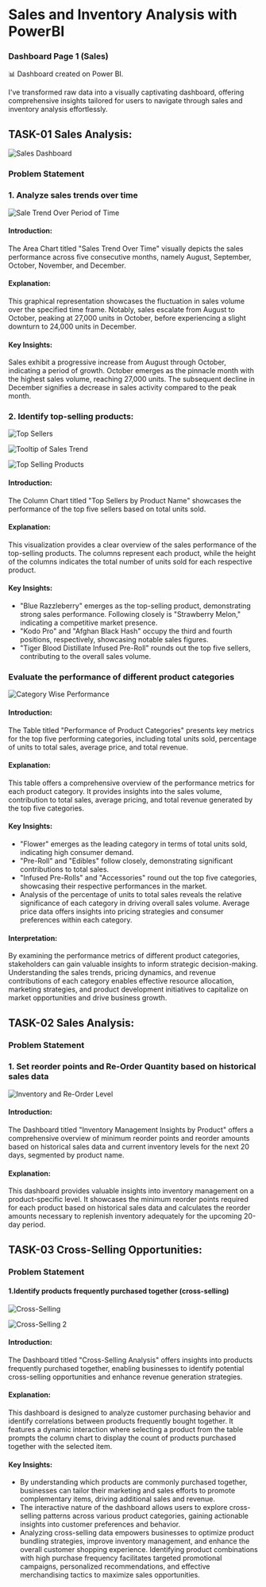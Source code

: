 # Sales and Inventory Analysis with PowerBI

### Dashboard Page 1 (Sales) 



📊 Dashboard created on Power BI.

I've transformed raw data into a visually captivating dashboard, offering comprehensive insights tailored for users to navigate through sales and inventory analysis effortlessly.

## TASK-01 Sales Analysis:

![Sales Dashboard](https://github.com/DhvanilPatel2301/Sales_Dashboard_Data_Test-Dhvanil-/assets/119676039/09c4ecd9-4c4f-4947-98b3-35d21393f016)

### Problem Statement
### 1. Analyze sales trends over time

![Sale Trend Over Period of Time](https://github.com/DhvanilPatel2301/Sales_Dashboard_Data_Test-Dhvanil-/assets/119676039/6e75df09-2861-4386-a8fd-0351e343d7b2)

#### Introduction:
The Area Chart titled "Sales Trend Over Time" visually depicts the sales performance across five consecutive months, namely August, September, October, November, and December.

#### Explanation:
This graphical representation showcases the fluctuation in sales volume over the specified time frame. Notably, sales escalate from August to October, peaking at 27,000 units in October, before experiencing a slight downturn to 24,000 units in December.

#### Key Insights:

Sales exhibit a progressive increase from August through October, indicating a period of growth.
October emerges as the pinnacle month with the highest sales volume, reaching 27,000 units.
The subsequent decline in December signifies a decrease in sales activity compared to the peak month.

### 2. Identify top-selling products:

![Top Sellers](https://github.com/DhvanilPatel2301/Sales_Dashboard_Data_Test-Dhvanil-/assets/119676039/0c60b93a-5d4c-49ae-be0e-86282c445f68)

![Tooltip of Sales Trend](https://github.com/DhvanilPatel2301/Sales_Dashboard_Data_Test-Dhvanil-/assets/119676039/2234b803-5612-499c-8f82-812c519b708c)

![Top Selling Products](https://github.com/DhvanilPatel2301/Sales_Dashboard_Data_Test-Dhvanil-/assets/119676039/32d63304-72da-4812-8083-668d6e3012b8)


#### Introduction:

The Column Chart titled "Top Sellers by Product Name" showcases the performance of the top five sellers based on total units sold.

#### Explanation:

This visualization provides a clear overview of the sales performance of the top-selling products. The columns represent each product, while the height of the columns indicates the total number of units sold for each respective product.

#### Key Insights:

* "Blue Razzleberry" emerges as the top-selling product, demonstrating strong sales performance.
Following closely is "Strawberry Melon," indicating a competitive market presence.
* "Kodo Pro" and "Afghan Black Hash" occupy the third and fourth positions, respectively, showcasing notable sales figures.
* "Tiger Blood Distillate Infused Pre-Roll" rounds out the top five sellers, contributing to the overall sales volume.

### Evaluate the performance of different product categories

![Category Wise Performance](https://github.com/DhvanilPatel2301/Sales_Dashboard_Data_Test-Dhvanil-/assets/119676039/b1314d34-5783-4467-a146-c94fb8e67c23)

#### Introduction:

The Table titled "Performance of Product Categories" presents key metrics for the top five performing categories, including total units sold, percentage of units to total sales, average price, and total revenue.

#### Explanation:

This table offers a comprehensive overview of the performance metrics for each product category. It provides insights into the sales volume, contribution to total sales, average pricing, and total revenue generated by the top five categories.

#### Key Insights:

* "Flower" emerges as the leading category in terms of total units sold, indicating high consumer demand.
* "Pre-Roll" and "Edibles" follow closely, demonstrating significant contributions to total sales.
* "Infused Pre-Rolls" and "Accessories" round out the top five categories, showcasing their respective performances in the market.
* Analysis of the percentage of units to total sales reveals the relative significance of each category in driving overall sales volume.
  Average price data offers insights into pricing strategies and consumer preferences within each category.

#### Interpretation:
By examining the performance metrics of different product categories, stakeholders can gain valuable insights to inform strategic decision-making. Understanding the sales trends, pricing dynamics, and revenue contributions of each category enables effective resource allocation, marketing strategies, and product development initiatives to capitalize on market opportunities and drive business growth.

## TASK-02 Sales Analysis:

### Problem Statement
### 1. Set reorder points and Re-Order Quantity based on historical sales data

![Inventory and Re-Order Level](https://github.com/DhvanilPatel2301/Sales_Dashboard_Data_Test-Dhvanil-/assets/119676039/b144ebef-b6a2-47fd-b7a3-3605e85ca6cd)

#### Introduction:

The Dashboard titled "Inventory Management Insights by Product" offers a comprehensive overview of minimum reorder points and reorder amounts based on historical sales data and current inventory levels for the next 20 days, segmented by product name.

#### Explanation:

This dashboard provides valuable insights into inventory management on a product-specific level. It showcases the minimum reorder points required for each product based on historical sales data and calculates the reorder amounts necessary to replenish inventory adequately for the upcoming 20-day period.

## TASK-03 Cross-Selling Opportunities:

### Problem Statement
#### 1.Identify products frequently purchased together (cross-selling)

![Cross-Selling](https://github.com/DhvanilPatel2301/Sales_Dashboard_Data_Test-Dhvanil-/assets/119676039/0240b32b-fc32-4b50-affa-7949a521ef86)

![Cross-Selling 2](https://github.com/DhvanilPatel2301/Sales_Dashboard_Data_Test-Dhvanil-/assets/119676039/0426da74-c51a-423d-aa27-0c5475ed5ad9)

#### Introduction:
The Dashboard titled "Cross-Selling Analysis" offers insights into products frequently purchased together, enabling businesses to identify potential cross-selling opportunities and enhance revenue generation strategies.

#### Explanation:
This dashboard is designed to analyze customer purchasing behavior and identify correlations between products frequently bought together. It features a dynamic interaction where selecting a product from the table prompts the column chart to display the count of products purchased together with the selected item.

#### Key Insights:

* By understanding which products are commonly purchased together, businesses can tailor their marketing and sales efforts to promote complementary items, driving additional sales and revenue.
* The interactive nature of the dashboard allows users to explore cross-selling patterns across various product categories, gaining actionable insights into customer preferences and behavior.
* Analyzing cross-selling data empowers businesses to optimize product bundling strategies, improve inventory management, and enhance the overall customer shopping experience.
Identifying product combinations with high purchase frequency facilitates targeted promotional campaigns, personalized recommendations, and effective merchandising tactics to maximize sales opportunities.



